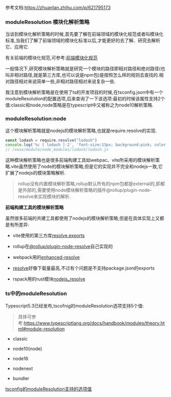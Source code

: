 参考文档:https://zhuanlan.zhihu.com/p/621795173

### moduleResolution 模块化解析策略

当谈到模块化解析策略的时候,首先要了解在前端领域的模块化规范或者叫模块化标准,当我们了解了前端领域的模块化标准以后,才能更好的去了解、研究去解析它、应用它.

有关前端的模块化规范,可参考:[前端模块化规范](./module模块化标准.md)

一般情况下,研究模块解析策略就是研究一个模块的路径即相对路径和绝对路径(也叫非相对路径,就是第三方库,也可以说是npm包)是按照怎么样的规则去查找的.相对路径相对来说简单一些,非相对路径相对来说复杂一些.

我注意到模块解析策略是在使用了ts的开发项目的时候,在tsconfig.json中有一个moduleResolution的配置选项,后来查询了一下该选项:最初的时候该属性支持2个值:classic和node,node策略是在typescript中又被称之为node10解析策略.

### moduleResolution:node

这个模块解析策略就是nodejs的模块解析策略,也就是require.resolve的实现.

```js
const lodash = require.resolve("lodash")
console.log('%c [ lodash ]-2', 'font-size:13px; background:pink; color:#bf2c9f;', lodash)
// /xxxx/module/node_modules/lodash/lodash.js
```

这种模块解析策略也是很多前端构建工具如webpac、vite所采用的模块解析策略.vite虽然使用了node的模块解析策略,但是它的实现并不完全和nodejs一致,它扩展了nodejs的模块策略解析.

> rollup没有内置模块解析策略,rollup默认所有的npm包都是external的,即都是外部的,需要使用node模块解析策略的插件@rollup/plugin-node-resolve来实现模块的解析.

**前端构建工具的模块解析策略**

虽然很多前端的共建工具都使用了nodejs的模块解析策略,但是在具体实现上又都是有所差异:

- vite使用的第三方库[resolve.exports](https://github.com/lukeed/resolve.exports)

- rollup在[@rollup/plugin-node-resolve](https://github.com/rollup/plugins/tree/master/packages/node-resolve)自己实现的

- webpack用的[enhanced-resolve](https://www.npmjs.com/package/enhanced-resolve)

- [resolve](https://www.npmjs.com/package/resolve)好像下载量最高,不过有个问题是不支持package.json的exports

- rspack用的rust模块[nodejs_resolve](https://github.com/web-infra-dev/nodejs_resolver)

### ts中的moduleResolution

Typescript5.3已经发布,tscofnig的moduleResolution选项支持5个值:

> 具体可参考:https://www.typescriptlang.org/docs/handbook/modules/theory.html#module-resolution

- classic

- node10(node)

- node16

- nodenext

- bundler

[tsconfig的moduleResolution支持的选项值](./images/i20.png)